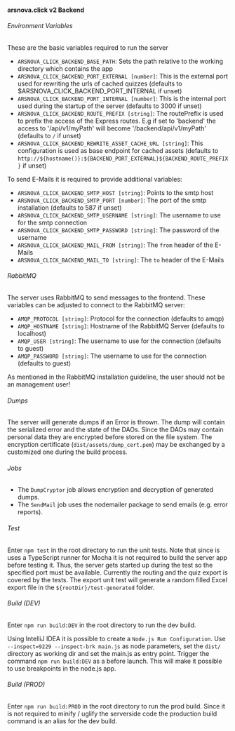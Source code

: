 #### arsnova.click v2 Backend

###### Environment Variables
These are the basic variables required to run the server
- `ARSNOVA_CLICK_BACKEND_BASE_PATH`: Sets the path relative to the working directory which contains the app 
- `ARSNOVA_CLICK_BACKEND_PORT_EXTERNAL [number]`: This is the external port used for rewriting the urls of cached quizzes (defaults to $ARSNOVA_CLICK_BACKEND_PORT_INTERNAL if unset)
- `ARSNOVA_CLICK_BACKEND_PORT_INTERNAL [number]`: This is the internal port used during the startup of the server (defaults to 3000 if unset)
- `ARSNOVA_CLICK_BACKEND_ROUTE_PREFIX [string]`: The routePrefix is used to prefix the access of the Express routes. E.g if set to 'backend' the access to '/api/v1/myPath' will become '/backend/api/v1/myPath'  (defaults to `/` if unset)
- `ARSNOVA_CLICK_BACKEND_REWRITE_ASSET_CACHE_URL [string]`: This configuration is used as base endpoint for cached assets  (defaults to `http://${hostname()}:${BACKEND_PORT_EXTERNAL}${BACKEND_ROUTE_PREFIX}` if unset)

To send E-Mails it is required to provide additional variables:
- `ARSNOVA_CLICK_BACKEND_SMTP_HOST [string]`: Points to the smtp host
- `ARSNOVA_CLICK_BACKEND_SMTP_PORT [number]`: The port of the smtp installation (defaults to 587 if unset)
- `ARSNOVA_CLICK_BACKEND_SMTP_USERNAME [string]`: The username to use for the smtp connection
- `ARSNOVA_CLICK_BACKEND_SMTP_PASSWORD [string]`: The password of the username
- `ARSNOVA_CLICK_BACKEND_MAIL_FROM [string]`: The `from` header of the E-Mails
- `ARSNOVA_CLICK_BACKEND_MAIL_TO [string]`: The `to` header of the E-Mails

###### RabbitMQ
The server uses RabbitMQ to send messages to the frontend. These variables can be adjusted to connect to the RabbitMQ server:
- `AMQP_PROTOCOL [string]`: Protocol for the connection (defaults to amqp)
- `AMQP_HOSTNAME [string]`: Hostname of the RabbitMQ Server (defaults to localhost)
- `AMQP_USER [string]`: The username to use for the connection (defaults to guest)
- `AMQP_PASSWORD [string]`: The username to use for the connection (defaults to guest)

As mentioned in the RabbitMQ installation guideline, the user should not be an management user!

###### Dumps
The server will generate dumps if an Error is thrown.
The dump will contain the serialized error and the state of the DAOs. 
Since the DAOs may contain personal data they are encrypted before stored on the file system. 
The encryption certificate (`dist/assets/dump_cert.pem`) may be exchanged by a customized one during the build process.

###### Jobs
- The `DumpCryptor` job allows encryption and decryption of generated dumps.
- The `SendMail` job uses the nodemailer package to send emails (e.g. error reports).

###### Test
Enter `npm test` in the root directory to run the unit tests. 
Note that since is uses a TypeScript runner for Mocha it is not required to build the server app before testing it.
Thus, the server gets started up during the test so the specified port must be available.
Currently the routing and the quiz export is covered by the tests. 
The export unit test will generate a random filled Excel export file in the `${rootDir}/test-generated` folder.

###### Build (DEV)
Enter `npm run build:DEV` in the root directory to run the dev build.

Using IntelliJ IDEA it is possible to create a `Node.js Run Configuration`. 
Use `--inspect=9229 --inspect-brk main.js` as node parameters, set the `dist/` directory as working dir and set the main.js as entry point. 
Trigger the command `npm run build:DEV` as a before launch. 
This will make it possible to use breakpoints in the node.js app.

###### Build (PROD)
Enter `npm run build:PROD` in the root directory to run the prod build.
Since it is not required to minify / uglify the serverside code the production build command is an alias for the dev build.
